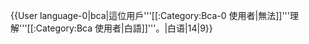 {{User language-0|bca|這位用戶'''[[:Category:Bca-0 使用者|無法]]'''理解'''[[:Category:Bca 使用者|白語]]'''。|白语|14|9}}